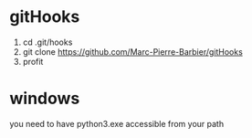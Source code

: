 # gitHooks
1. cd .git/hooks
2. git clone https://github.com/Marc-Pierre-Barbier/gitHooks
3. profit



# windows
you need to have python3.exe accessible from your path
